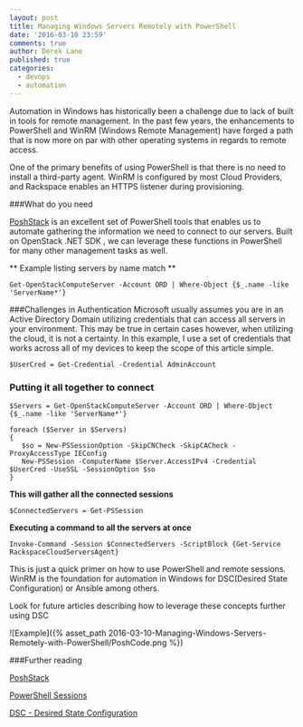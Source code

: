 ```yaml
---
layout: post
title: Managing Windows Servers Remotely with PowerShell
date: '2016-03-10 23:59'
comments: true
author: Derek Lane
published: true
categories:
  - devops
  - automation
---
```


Automation in Windows has historically been a challenge due to lack of built in tools for remote management.  In the past few years, the enhancements to PowerShell and WinRM (Windows Remote Management) have forged a path that is now more on par with other operating systems in regards to remote access.

<!-- more -->

One of the primary benefits of using PowerShell is that there is no need to install a third-party agent. WinRM is configured by most Cloud Providers, and Rackspace enables an HTTPS listener during provisioning.

###What do you need

[PoshStack](https://developer.rackspace.com/blog/Introducing-PoshStack-the-PowerShell-client-for-OpenStack/) is an excellent set of PowerShell tools that enables us to automate gathering the information we need to connect to our servers.
Built on OpenStack .NET SDK , we can leverage these functions in PowerShell for many other management tasks as well.

** Example listing servers by name match **

	Get-OpenStackComputeServer -Account ORD | Where-Object {$_.name -like 'ServerName*'}

###Challenges in Authentication
Microsoft usually assumes you are in an Active Directory Domain utilizing credentials that can access all servers in your environment.  This may be true in certain cases however, when utilizing the cloud, it is not a certainty. In this example, I use a set of credentials that works across all of my devices to keep the scope of this article simple.


	$UserCred = Get-Credential -Credential AdminAccount



### Putting it all together to connect

	$Servers = Get-OpenStackComputeServer -Account ORD | Where-Object {$_.name -like 'ServerName*'}

    foreach ($Server in $Servers)
	{
	   $so = New-PSSessionOption -SkipCNCheck -SkipCACheck -ProxyAccessType IEConfig
	   New-PSSession -ComputerName $Server.AccessIPv4 -Credential $UserCred -UseSSL -SessionOption $so
	}

**This will gather all the connected sessions**

    $ConnectedServers = Get-PSSession

**Executing a command to all the servers at once**

	Invoke-Command -Session $ConnectedServers -ScriptBlock {Get-Service RackspaceCloudServersAgent}


This is just a quick primer on how to use PowerShell and remote sessions. WinRM is the foundation for automation in Windows for DSC(Desired State Configuration) or Ansible among others.

 Look for future articles describing how to leverage these concepts further using DSC

![Example]({% asset_path 2016-03-10-Managing-Windows-Servers-Remotely-with-PowerShell/PoshCode.png %})

###Further reading

[PoshStack](https://github.com/rackerlabs/PoshStack)

[PowerShell Sessions](https://technet.microsoft.com/en-us/library/hh849717.aspx)

[DSC - Desired State Configuration](https://blogs.technet.microsoft.com/privatecloud/2013/08/30/introducing-powershell-desired-state-configuration-dsc/)

